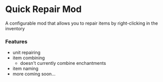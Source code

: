 # Quick Repair Mod

A configurable mod that allows you to repair items by right-clicking in the inventory

### Features

* unit repairing
* item combining
  * doesn't currently combine enchantments
* item naming
* more coming soon...
